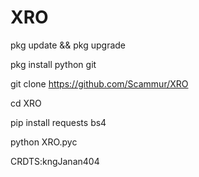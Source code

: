 # XRO
pkg update && pkg upgrade

pkg install python git

git clone https://github.com/Scammur/XRO

cd XRO

pip install requests bs4

python XRO.pyc

CRDTS:kngJanan404
